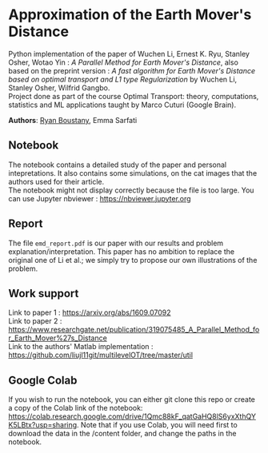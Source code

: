 # Approximation of the Earth Mover's Distance
Python implementation of the paper of Wuchen Li, Ernest K. Ryu, Stanley Osher, Wotao Yin  : *A Parallel Method for Earth Mover's Distance*, also based on the preprint version : *A fast algorithm for Earth Mover's Distance based on optimal transport and L1 type Regularization* by Wuchen Li, Stanley Osher, Wilfrid Gangbo.    
Project done as part of the course Optimal Transport: theory, computations, statistics and ML applications taught by Marco Cuturi (Google Brain).

**Authors**: [Ryan Boustany](https://github.com/ryanboustany), Emma Sarfati

## Notebook
The notebook contains a detailed study of the paper and personal intepretations. It also contains some simulations, on the cat images that the authors used for their article.  
The notebook might not display correctly because the file is too large. You can use Jupyter nbviewer : https://nbviewer.jupyter.org

## Report
The file `emd_report.pdf` is our paper with our results and problem explanation/interpretation. This paper has no ambition to replace the original one of Li et al.; we simply try to propose our own illustrations of the problem.

## Work support
Link to paper 1 : https://arxiv.org/abs/1609.07092  
Link to paper 2 : https://www.researchgate.net/publication/319075485_A_Parallel_Method_for_Earth_Mover%27s_Distance  
Link to the authors' Matlab implementation : https://github.com/liujl11git/multilevelOT/tree/master/util

## Google Colab
If you wish to run the notebook, you can either git clone this repo or create a copy of the Colab link of the notebook: https://colab.research.google.com/drive/1Qmc88kF_qatGaHQ8lS6yxXthQYK5LBtx?usp=sharing. 
Note that if you use Colab, you will need first to download the data in the /content folder, and change the paths in the notebook.

